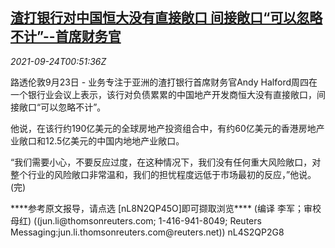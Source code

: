 <!--1632445263000-->
[渣打银行对中国恒大没有直接敞口 间接敞口“可以忽略不计”--首席财务官](https://cn.reuters.com/article/standard-chartered-comments-evergrande-0-idCNKBS2GK028)
------

<div><i>2021-09-24T00:51:36Z</i></div><p>路透伦敦9月23日 - 业务专注于亚洲的渣打银行首席财务官Andy Halford周四在一个银行业会议上表示，该行对负债累累的中国地产开发商恒大没有直接敞口，间接敞口“可以忽略不计”。</p><p>他说，在该行约190亿美元的全球房地产投资组合中，有约60亿美元的香港房地产业敞口和12.5亿美元的中国内地地产业敞口。</p><p>“我们需要小心，不要反应过度，在这种情况下，我们没有任何重大风险敞口，对整个行业的风险敞口非常温和，我们的担忧程度远低于市场最初的反应，”他说。(完)</p><p>****参考原文报导，请点选 [nL8N2QP45O]即可撷取浏览**** (编译 李军；审校 母红) ((jun.li@thomsonreuters.com; 1-416-941-8049; Reuters Messaging:jun.li.thomsonreuters.com@reuters.net)) nL4S2QP2G8</p>
